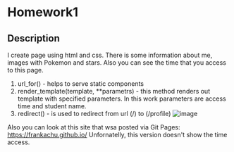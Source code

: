# Homework1

## Description
I create page using html and css. There is some information about me, images with Pokemon and stars. Also you can see the time that you access to this page.
1. url_for() - helps to serve static components 
2. render_template(template, **parametrs) - this method renders out template with specified parameters. In this work parameters are access time and student name. 
3. redirect() - is used to redirect from url (/) to (/profile)
   ![image](https://github.com/frankachu/Elizaveta_Polukhina_1lab/assets/108089618/efa52c27-862e-42f0-8be9-b248eafb3a15)


Also you can look at this site that wsa posted via Git Pages: https://frankachu.github.io/
Unfornatelly, this version doesn't show the time access.
